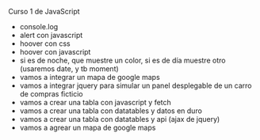 Curso 1 de JavaScript

- console.log
- alert con javascript
- hoover con css
- hoover con javascript
- si es de noche, que muestre un color, si es de día muestre otro (usaremos date, y tb moment)
- vamos a integrar un mapa de google maps
- vamos a integrar jquery para simular un panel desplegable de un carro de compras ficticio
- vamos a crear una tabla con javascript y fetch
- vamos a crear una tabla con datatables y datos en duro
- vamos a crear una tabla con datatables y api (ajax de jquery)
- vamos a agrear un mapa de google maps